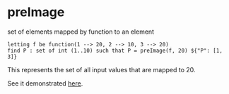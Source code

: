 # preImage

set of elements mapped by function to an element
```
letting f be function(1 --> 20, 2 --> 10, 3 --> 20)
find P : set of int (1..10) such that P = preImage(f, 20) ${"P": [1, 3]}
```
This represents the set of all input values that are mapped to 20.

See it demonstrated [here](https://github.com/conjure-cp/conjure/blob/main/docs/notebooks/Function_operators.ipynb).
